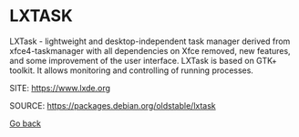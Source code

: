 # LXTASK

 LXTask - lightweight and desktop-independent task manager derived 
 from xfce4-taskmanager with all dependencies on Xfce removed, new 
 features, and some improvement of the user interface. 
  LXTask is based on GTK+ toolkit. It allows monitoring and 
 controlling of running processes. 
 
 SITE: https://www.lxde.org

 SOURCE: https://packages.debian.org/oldstable/lxtask

 [Go back](https://portable-linux-apps.github.io/apps.html)
